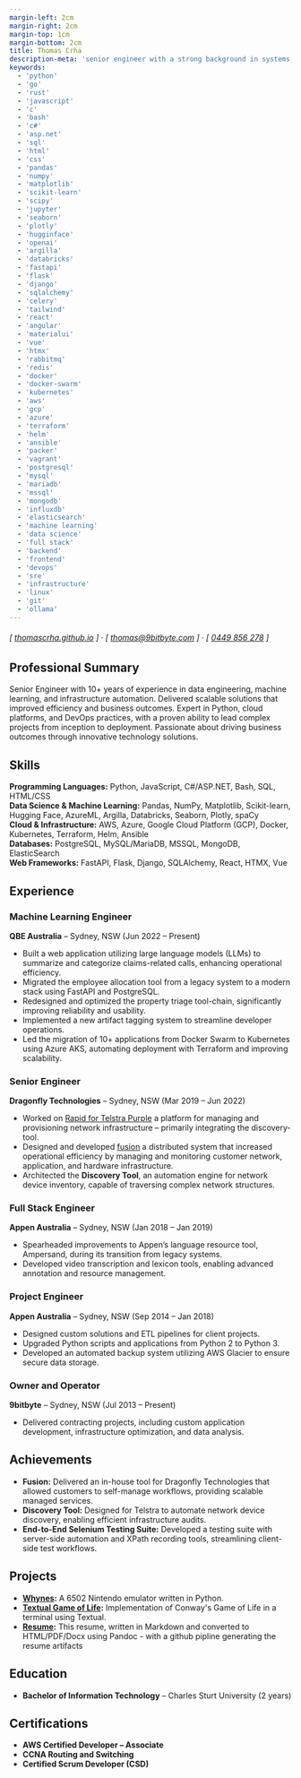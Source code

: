 ```yaml
---
margin-left: 2cm
margin-right: 2cm
margin-top: 1cm
margin-bottom: 2cm
title: Thomas Crha
description-meta: 'senior engineer with a strong background in systems, operations and software.'
keywords:
  - 'python'
  - 'go'
  - 'rust'
  - 'javascript'
  - 'c'
  - 'bash'
  - 'c#'
  - 'asp.net'
  - 'sql'
  - 'html'
  - 'css'
  - 'pandas'
  - 'numpy'
  - 'matplotlib'
  - 'scikit-learn'
  - 'scipy'
  - 'jupyter'
  - 'seaborn'
  - 'plotly'
  - 'hugginface'
  - 'openai'
  - 'argilla'
  - 'databricks'
  - 'fastapi'
  - 'flask'
  - 'django'
  - 'sqlalchemy'
  - 'celery'
  - 'tailwind'
  - 'react'
  - 'angular'
  - 'materialui'
  - 'vue'
  - 'htmx'
  - 'rabbitmq'
  - 'redis'
  - 'docker'
  - 'docker-swarm'
  - 'kubernetes'
  - 'aws'
  - 'gcp'
  - 'azure'
  - 'terraform'
  - 'helm'
  - 'ansible'
  - 'packer'
  - 'vagrant'
  - 'postgresql'
  - 'mysql'
  - 'mariadb'
  - 'mssql'
  - 'mongodb'
  - 'influxdb'
  - 'elasticsearch'
  - 'machine learning'
  - 'data science'
  - 'full stack'
  - 'backend'
  - 'frontend'
  - 'devops'
  - 'sre'
  - 'infrastructure'
  - 'linux'
  - 'git'
  - 'ollama'
---
```

###### [ [thomascrha.github.io](https://github.com/thomascrha) ] · [ [thomas@9bitbyte.com](mailto:thomas@9bitbyte.com) ] · [ [0449 856 278](tel:0449856278) ]


## Professional Summary  

Senior Engineer with 10+ years of experience in data engineering, machine learning, and infrastructure automation. Delivered scalable solutions that improved efficiency and business outcomes. Expert in Python, cloud platforms, and DevOps practices, with a proven ability to lead complex projects from inception to deployment. Passionate about driving business outcomes through innovative technology solutions.


## Skills  

**Programming Languages:** Python, JavaScript, C#/ASP.NET, Bash, SQL, HTML/CSS  
**Data Science & Machine Learning:** Pandas, NumPy, Matplotlib, Scikit-learn, Hugging Face, AzureML, Argilla, Databricks, Seaborn, Plotly, spaCy  
**Cloud & Infrastructure:** AWS, Azure, Google Cloud Platform (GCP), Docker, Kubernetes, Terraform, Helm, Ansible  
**Databases:** PostgreSQL, MySQL/MariaDB, MSSQL, MongoDB, ElasticSearch  
**Web Frameworks:** FastAPI, Flask, Django, SQLAlchemy, React, HTMX, Vue  


## Experience

### Machine Learning Engineer  
**QBE Australia** – Sydney, NSW (Jun 2022 – Present)  
- Built a web application utilizing large language models (LLMs) to summarize and categorize claims-related calls, enhancing operational efficiency.  
- Migrated the employee allocation tool from a legacy system to a modern stack using FastAPI and PostgreSQL.  
- Redesigned and optimized the property triage tool-chain, significantly improving reliability and usability.  
- Implemented a new artifact tagging system to streamline developer operations.  
- Led the migration of 10+ applications from Docker Swarm to Kubernetes using Azure AKS, automating deployment with Terraform and improving scalability.  


### Senior Engineer  
**Dragonfly Technologies** – Sydney, NSW (Mar 2019 – Jun 2022)  
- Worked on [Rapid for Telstra Purple](https://www.dragonflytechnologies.com/case-studies/telstra-rapid#) a platform for managing and provisioning network infrastructure – primarily integrating the discovery-tool.  
- Designed and developed [fusion](https://www.dragonflytechnologies.com/services/automated-managed-services) a distributed system that increased operational efficiency by managing and monitoring customer network, application, and hardware infrastructure.  
- Architected the **Discovery Tool**, an automation engine for network device inventory, capable of traversing complex network structures.  

### Full Stack Engineer  
**Appen Australia** – Sydney, NSW (Jan 2018 – Jan 2019)  
- Spearheaded improvements to Appen’s language resource tool, Ampersand, during its transition from legacy systems.  
- Developed video transcription and lexicon tools, enabling advanced annotation and resource management.  

### Project Engineer  
**Appen Australia** – Sydney, NSW (Sep 2014 – Jan 2018)  
- Designed custom solutions and ETL pipelines for client projects.  
- Upgraded Python scripts and applications from Python 2 to Python 3.  
- Developed an automated backup system utilizing AWS Glacier to ensure secure data storage.  



### Owner and Operator  
**9bitbyte** – Sydney, NSW (Jul 2013 – Present)  
- Delivered contracting projects, including custom application development, infrastructure optimization, and data analysis.  


## Achievements  

- **Fusion:** Delivered an in-house tool for Dragonfly Technologies that allowed customers to self-manage workflows, providing scalable managed services.  
- **Discovery Tool:** Designed for Telstra to automate network device discovery, enabling efficient infrastructure audits.  
- **End-to-End Selenium Testing Suite:** Developed a testing suite with server-side automation and XPath recording tools, streamlining client-side test workflows.  


## Projects  

- **[Whynes](https://github.com/thomascrha/whynes):** A 6502 Nintendo emulator written in Python.  
- **[Textual Game of Life](https://github.com/thomascrha/textual-game-of-life):** Implementation of Conway's Game of Life in a terminal using Textual.  
- **[Resume](https://github.com/thomascrha/resume):** This resume, written in Markdown and converted to HTML/PDF/Docx using Pandoc - with a github pipline generating the resume artifacts


## Education  

- **Bachelor of Information Technology** – Charles Sturt University (2 years) 


## Certifications  

- **AWS Certified Developer – Associate**  
- **CCNA Routing and Switching**  
- **Certified Scrum Developer (CSD)**  
